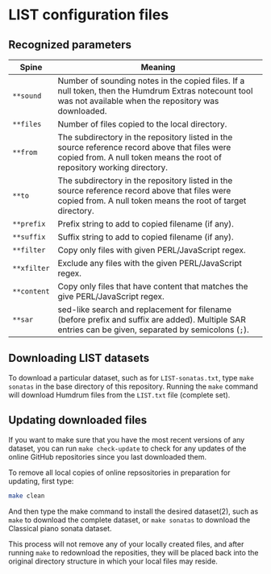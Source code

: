 # LIST configuration files #

## Recognized parameters ##

| Spine       | Meaning |
| ----------- | ------- |
| `**sound`   | Number of sounding notes in the copied files. If a null token, then the Humdrum Extras notecount tool was not available when the repository was downloaded. |
| `**files`   | Number of files copied to the local directory. |
| `**from`    | The subdirectory in the repository listed in the source reference record above that files were copied from. A null token means the root of repository working directory. |
| `**to`      | The subdirectory in the repository listed in the source reference record above that files were copied from. A null token means the root of target directory. |
| `**prefix`  | Prefix string to add to copied filename (if any). |
| `**suffix`  | Suffix string to add to copied filename (if any). |
| `**filter`  | Copy only files with given PERL/JavaScript regex. |
| `**xfilter` | Exclude any files with the given PERL/JavaScript regex. |
| `**content` | Copy only files that have content that matches the give PERL/JavaScript regex. |
| `**sar`     | sed-like search and replacement for filename (before prefix and suffix are added).  Multiple SAR entries can be given, separated by semicolons (`;`). |

## Downloading LIST datasets ##

To download a particular dataset, such as for `LIST-sonatas.txt`,
type `make sonatas` in the base directory of this repository.  Running
the `make` command will download Humdrum files from the `LIST.txt`
file (complete set).

## Updating downloaded files ##

If you want to make sure that you have the most recent versions of
any dataset, you can run `make check-update` to check for any updates
of the online GitHub repositories since you last downloaded them.

To remove all local copies of online repsositories in
preparation for updating, first type:

```bash
make clean
```

And then type the make command to install the desired dataset(2),
such as `make` to download the complete dataset, or `make sonatas`
to download the Classical piano sonata dataset.

This process will not remove any of your locally created files, and after 
running `make` to redownload the reposities, they will be placed back into the
original directory structure in which your local files may reside.



